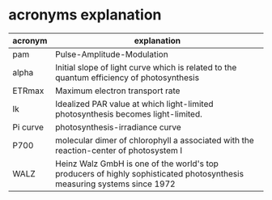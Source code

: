 # acronyms explanation

| acronym | explanation |
| --- | --- |
| pam | Pulse-Amplitude-Modulation |
| alpha | Initial slope of light curve which is related to the quantum efficiency of photosynthesis  |
| ETRmax | Maximum electron transport rate |
| Ik | Idealized PAR value at which light-limited photosynthesis becomes light-limited. |
| Pi curve | photosynthesis-irradiance curve |
| P700 |molecular dimer of chlorophyll a associated with the reaction-center of photosystem I |
| WALZ | Heinz Walz GmbH is one of the world's top producers of highly sophisticated photosynthesis measuring systems since 1972 |
